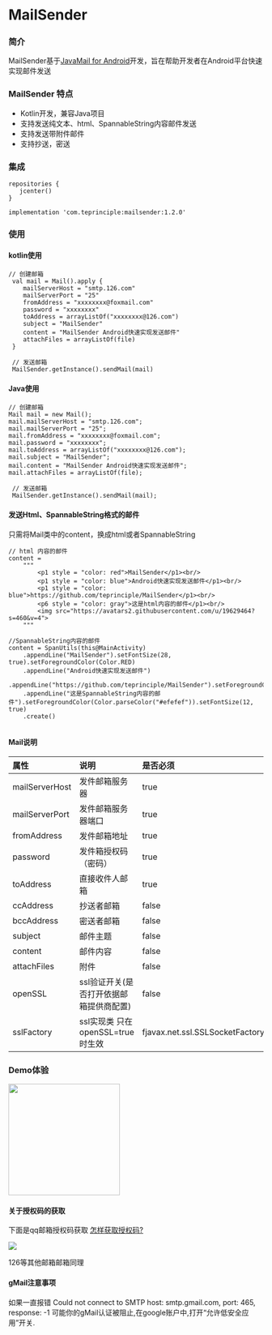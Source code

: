 # MailSender

### 简介

MailSender基于[JavaMail for Android](https://javaee.github.io/javamail/Android)开发，旨在帮助开发者在Android平台快速实现邮件发送

### MailSender 特点

* Kotlin开发，兼容Java项目
* 支持发送纯文本、html、SpannableString内容邮件发送
* 支持发送带附件邮件
* 支持抄送，密送

### 集成

```
repositories {
   jcenter()    
}

implementation 'com.teprinciple:mailsender:1.2.0'
```

### 使用

#### kotlin使用

```
// 创建邮箱
 val mail = Mail().apply {
    mailServerHost = "smtp.126.com"
    mailServerPort = "25"
    fromAddress = "xxxxxxxx@foxmail.com"
    password = "xxxxxxxx"
    toAddress = arrayListOf("xxxxxxxx@126.com")
    subject = "MailSender"
    content = "MailSender Android快速实现发送邮件"
    attachFiles = arrayListOf(file)
 }
 
 // 发送邮箱
 MailSender.getInstance().sendMail(mail)
```

#### Java使用

```
// 创建邮箱
Mail mail = new Mail();
mail.mailServerHost = "smtp.126.com";
mail.mailServerPort = "25";
mail.fromAddress = "xxxxxxxx@foxmail.com";
mail.password = "xxxxxxxx";
mail.toAddress = arrayListOf("xxxxxxxx@126.com");
mail.subject = "MailSender";
mail.content = "MailSender Android快速实现发送邮件";
mail.attachFiles = arrayListOf(file);

 // 发送邮箱
 MailSender.getInstance().sendMail(mail);
```

#### 发送Html、SpannableString格式的邮件

只需将Mail类中的content，换成html或者SpannableString

```
// html 内容的邮件
content = 
    """
        <p1 style = "color: red">MailSender</p1><br/>
        <p1 style = "color: blue">Android快速实现发送邮件</p1><br/>
        <p1 style = "color: blue">https://github.com/teprinciple/MailSender</p1><br/>
        <p6 style = "color: gray">这是html内容的邮件</p1><br/>
        <img src="https://avatars2.githubusercontent.com/u/19629464?s=460&v=4">
    """
    
//SpannableString内容的邮件
content = SpanUtils(this@MainActivity)
    .appendLine("MailSender").setFontSize(28, true).setForegroundColor(Color.RED)
    .appendLine("Android快速实现发送邮件")
    .appendLine("https://github.com/teprinciple/MailSender").setForegroundColor(Color.BLUE)
    .appendLine("这是SpannableString内容的邮件").setForegroundColor(Color.parseColor("#efefef")).setFontSize(12, true)
    .create()    
    
```

#### Mail说明

| 属性             | 说明                        | 是否必须                            |
|:---------------|:--------------------------|:--------------------------------|
| mailServerHost | 发件邮箱服务器                   | true                            |
| mailServerPort | 发件邮箱服务器端口                 | true                            |
| fromAddress    | 发件邮箱地址                    | true                            |
| password       | 发件箱授权码（密码）                | true                            |
| toAddress      | 直接收件人邮箱                   | true                            |
| ccAddress      | 抄送者邮箱                     | false                           |
| bccAddress     | 密送者邮箱                     | false                           |
| subject        | 邮件主题                      | false                           |
| content        | 邮件内容                      | false                           |
| attachFiles    | 附件                        | false                           |
| openSSL        | ssl验证开关(是否打开依据邮箱提供商配置)    | false                           |
| sslFactory     | ssl实现类  只在openSSL=true时生效 | fjavax.net.ssl.SSLSocketFactory |

### Demo体验

<img src="https://github.com/teprinciple/MailSender/blob/master/img/demo.png" width="220">

#### 关于授权码的获取

下面是qq邮箱授权码获取
[怎样获取授权码?](https://service.mail.qq.com/cgi-bin/help?subtype=1&&id=28&&no=1001256)

![](http://upload-images.jianshu.io/upload_images/2368611-58043f5d5d0b6137.png?imageMogr2/auto-orient/strip%7CimageView2/2/w/1240)

126等其他邮箱邮箱同理

#### gMail注意事项

如果一直报错 Could not connect to SMTP host: smtp.gmail.com, port: 465, response: -1
可能你的gMail认证被阻止,在google账户中,打开“允许低安全应用”开关.


